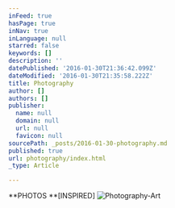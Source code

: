 ```yaml
---
inFeed: true
hasPage: true
inNav: true
inLanguage: null
starred: false
keywords: []
description: ''
datePublished: '2016-01-30T21:36:42.099Z'
dateModified: '2016-01-30T21:35:58.222Z'
title: Photography
author: []
authors: []
publisher:
  name: null
  domain: null
  url: null
  favicon: null
sourcePath: _posts/2016-01-30-photography.md
published: true
url: photography/index.html
_type: Article

---
```

**PHOTOS **\[INSPIRED\]
![Photography-Art](https://the-grid-user-content.s3-us-west-2.amazonaws.com/07e7e244-1954-4c7a-a25b-bbea82d28e22.jpg)